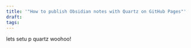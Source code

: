 ```yaml
---
title: '"How to publish Obsidian notes with Quartz on GitHub Pages"'
draft: 
tags:
---
```

lets setu p quartz woohoo! 